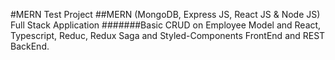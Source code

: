 #MERN Test Project
##MERN (MongoDB, Express JS, React JS & Node JS) Full Stack Application
#######Basic CRUD on Employee Model and React, Typescript, Reduc, Redux Saga and Styled-Components FrontEnd and REST BackEnd.
